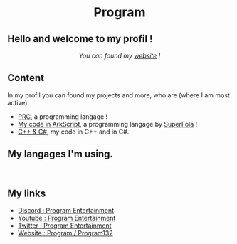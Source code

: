 <h1 align="center">
    Program
</h1>

## Hello and welcome to my profil !

<p align="center">
    <i>You can found my <a href="">website</a> !</i>
</p>

## Content

<p>In my profil you can found my projects and more, who are (where I am most active):
    <ul>
        <li><a href="https://github.com/Program132/PRC">PRC</a>, a programming langage !</li>
        <li><a href="https://github.com/Program132/ArkScript">My code in ArkScript</a>, a programming langage by <a href="https://github.com/SuperFola">SuperFola</a> !</li>
        <li><a href="https://github.com/Program132/C">C++ & C#</a>, my code in C++ and in C#.</li>
    </ul>
</p>

## My langages I'm using.

<p align="center">
    <img width=64px source="ArkScrpt.png" />&nbsp;&nbsp;
    <img width=64px source="lua.png" />&nbsp;&nbsp;
    <img width=64px source="csharp.jpg" />&nbsp;&nbsp;
    <img width=64px source="cpp.png" />&nbsp;&nbsp;
    <img width=64px source="py.png" />
</p>

## My links

- [Discord : Program Entertainment](https://discord.gg/dkkPWZmS92 "Program Entertainment | Server Discord")
- [Youtube : Program Entertainment](https://www.youtube.com/channel/UCIp6bK6Jmtdk4IL-CZPVWgw "Program Entertainment | Youtube")
- [Twitter : Program Entertainment](https://twitter.com/ScriptingbeyRBX "Program Entertainment | Twitter")
- [Website : Program / Program132](https://program132.github.io/ "Program | Website")
